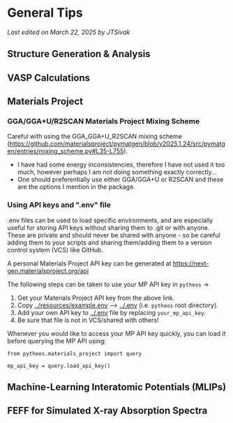 # General Tips

*Last edited on March 22, 2025 by JTSivak*

## Structure Generation & Analysis


## VASP Calculations


## Materials Project

### GGA/GGA+U/R2SCAN Materials Project Mixing Scheme
Careful with using the GGA_GGA+U_R2SCAN mixing scheme (https://github.com/materialsproject/pymatgen/blob/v2025.1.24/src/pymatgen/entries/mixing_scheme.py#L35-L755).
- I have had some energy inconsistencies, therefore I have not used it too much, however perhaps I am not doing something exactly correctly...
- One should preferentially use either GGA/GGA+U or R2SCAN and these are the options I mention in the package.

### Using API keys and ".env" file

.env files can be used to load specific environments, and are especially useful for storing API keys without sharing them to .git or with anyone. These are private and should never be shared with anyone - so be careful adding them to your scripts and sharing them/adding them to a version control system (VCS) like GitHub.

A personal Materials Project API key can be generated at https://next-gen.materialsproject.org/api

The following steps can be taken to use your MP API key in `pytheos` ->

1. Get your Materials Project API key from the above link.
2. Copy  [../resources/example.env](../resources/example.env) --> [../.env](../.env) (i.e. `pytheos` root directory).
3. Add your own API key to [../.env](../.env) file by replacing `your_mp_api_key`.
4. Be sure that file is not in VCS/shared with others!

Whenever you would like to access your MP API key quickly, you can load it before querying the MP API using:
```
from pytheos.materials_project import query

mp_api_key = query.load_api_key()
```

## Machine-Learning Interatomic Potentials (MLIPs)


## FEFF for Simulated X-ray Absorption Spectra